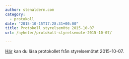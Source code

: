 ```yaml
---
author: stenaldern.com
category:
  - protokoll
date: "2015-10-15T17:28:31+00:00"
title: Protokoll styrelsemöte 2015-10-07
url: /nyheter/protokoll-styrelsemote-2015-10-07/

---
```

[Här](/wp-content/uploads/2015/10/Protokoll_styrelsemote2015-10-07.pdf "Protokoll") kan du läsa protokollet från styrelsemötet 2015-10-07.
